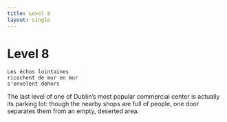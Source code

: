 ```yaml
---
title: Level 8
layout: single
---
```


# Level 8

    Les échos lointaines
    ricochent de mur en mur
    s'envolent dehors

The last level of one of Dublin’s most popular commercial center is
actually its parking lot: though the nearby shops are full of people,
one door separates them from an empty, deserted area.
